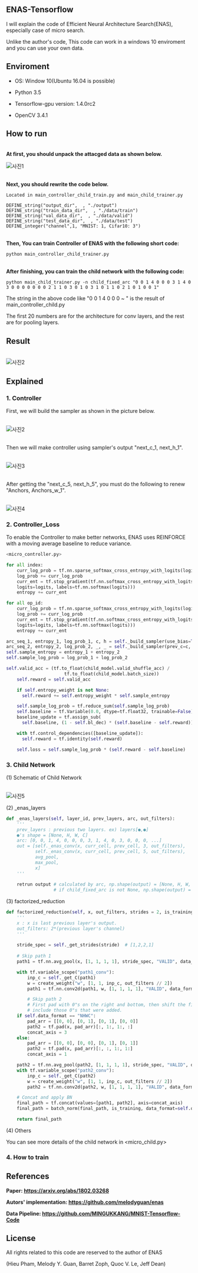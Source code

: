 ## ENAS-Tensorflow

I will explain the code of Efficient Neural Architecture Search(ENAS), especially case of micro search.

Unlike the author's code, This code can work in a windows 10 enviroment and you can use your own data.

## Enviroment
- OS: Window 10(Ubuntu 16.04 is possible)

- Python 3.5

- Tensorflow-gpu version:  1.4.0rc2 

- OpenCV 3.4.1

## How to run

**<br/>At first, you should unpack the attacged data as shown below.**

![사진1](https://github.com/MINGUKKANG/ENAS-Tensorflow/blob/master/images/unpack.PNG)

**<br/> Next, you should rewrite the code below.**

```
Located in main_controller_child_train.py and main_child_trainer.py

DEFINE_string("output_dir",  , "./output")
DEFINE_string("train_data_dir",  , "./data/train")
DEFINE_string("val_data_dir",  , "./data/valid")
DEFINE_string("test_data_dir",  , "./data/test")
DEFINE_integer("channel",1, "MNIST: 1, Cifar10: 3")
```

**<br/>Then, You can train Controller of ENAS with the following short code:**
```
python main_controller_child_trainer.py
```
**<br/>After finishing,   you can train the child network with the following code:**
```
python main_child_trainer.py -n child_fixed_arc "0 0 1 4 0 0 0 3 1 4 0 3 0 0 0 0 0 0 0 2 1 1 0 3 0 1 0 3 1 0 1 1 0 2 1 0 1 0 0 1"
```

The string in the above code like "0 0 1 4 0 0 0 ~ " is the result of main_controller_child.py

The first 20 numbers are for the architecture for conv layers, and the rest are for pooling layers.

## Result

<br/>![사진2](https://github.com/MINGUKKANG/ENAS-Tensorflow/blob/master/images/Convolution_cell.png)

## Explained

### 1. Controller

First, we will build the sampler as shown in the picture below.

<br/>![사진2](https://github.com/MINGUKKANG/ENAS-Tensorflow/blob/master/images/Controller_init.png)

<br/>Then we will make controller using sampler's output "next_c_1, next_h_1".

<br/>![사진3](https://github.com/MINGUKKANG/ENAS-Tensorflow/blob/master/images/Controller.PNG)

<br/> After getting the "next_c_5, next_h_5", you must do the following to renew "Anchors,   Anchors_w_1".

<br/>![사진4](https://github.com/MINGUKKANG/ENAS-Tensorflow/blob/master/images/Anchors_appen.PNG)

### 2. Controller_Loss

To enable the Controller to make better networks, ENAS uses REINFORCE with a moving average baseline to reduce variance.

```python
<micro_controller.py>

for all index:
    curr_log_prob = tf.nn.sparse_softmax_cross_entropy_with_logits(logits=logits, labels=index)
    log_prob += curr_log_prob
    curr_ent = tf.stop_gradient(tf.nn.softmax_cross_entropy_with_logits(
    logits=logits, labels=tf.nn.softmax(logits)))
    entropy += curr_ent

for all op_id:
    curr_log_prob = tf.nn.sparse_softmax_cross_entropy_with_logits(logits=logits, labels=op_id)
    log_prob += curr_log_prob
    curr_ent = tf.stop_gradient(tf.nn.softmax_cross_entropy_with_logits(
    logits=logits, labels=tf.nn.softmax(logits)))
    entropy += curr_ent

arc_seq_1, entropy_1, log_prob_1, c, h = self._build_sampler(use_bias=True) # for convolution cell
arc_seq_2, entropy_2, log_prob_2, _, _ = self._build_sampler(prev_c=c, prev_h=h) # for reduction cell 
self.sample_entropy = entropy_1 + entropy_2
self.sample_log_prob = log_prob_1 + log_prob_2    
```

```python
self.valid_acc = (tf.to_float(child_model.valid_shuffle_acc) /
                      tf.to_float(child_model.batch_size))
    self.reward = self.valid_acc 

    if self.entropy_weight is not None:
      self.reward += self.entropy_weight * self.sample_entropy

    self.sample_log_prob = tf.reduce_sum(self.sample_log_prob)
    self.baseline = tf.Variable(0.0, dtype=tf.float32, trainable=False)
    baseline_update = tf.assign_sub(
      self.baseline, (1 - self.bl_dec) * (self.baseline - self.reward))

    with tf.control_dependencies([baseline_update]):
      self.reward = tf.identity(self.reward)

    self.loss = self.sample_log_prob * (self.reward - self.baseline)
```

### 3. Child Network 

(1) Schematic of Child Network

<br/>![사진5](https://github.com/MINGUKKANG/ENAS-Tensorflow/blob/master/images/Child_Network_img.png)

(2) _enas_layers

```python
def _enas_layers(self, layer_id, prev_layers, arc, out_filters):
    '''
    prev_layers : previous two layers. ex) layers[●,●]
    ●'s shape = [None, H, W, C]
    arc: [0, 0, 1, 4, 0, 0, 0, 3, 1, 4, 0, 3, 0, 0, 0, ...]
    out = [self._enas_conv(x, curr_cell, prev_cell, 3, out_filters), 
           self._enas_conv(x, curr_cell, prev_cell, 5, out_filters),
           avg_pool,
           max_pool, 
           x]
    '''
    
    retrun output # calculated by arc, np.shape(output) = [None, H, W, out_filters]
                  # if child_fixed_arc is not None, np.shape(output) = [None, H, W, 4*out_filters]
```

(3) factorized_reduction

```python
def factorized_reduction(self, x, out_filters, strides = 2, is_training = True):
    '''
    x : x is last previous layer's output.
    out_filters: 2*(previous layer's channel)
    '''
    
    stride_spec = self._get_strides(stride)  # [1,2,2,1]
    
    # Skip path 1
    path1 = tf.nn.avg_pool(x, [1, 1, 1, 1], stride_spec, "VALID", data_format=self.data_format)  

    with tf.variable_scope("path1_conv"):
        inp_c = self._get_C(path1)
        w = create_weight("w", [1, 1, inp_c, out_filters // 2])  
        path1 = tf.nn.conv2d(path1, w, [1, 1, 1, 1], "VALID", data_format=self.data_format)  

        # Skip path 2
        # First pad with 0"s on the right and bottom, then shift the filter to
        # include those 0"s that were added.
    if self.data_format == "NHWC":
        pad_arr = [[0, 0], [0, 1], [0, 1], [0, 0]]
        path2 = tf.pad(x, pad_arr)[:, 1:, 1:, :]
        concat_axis = 3
    else:
        pad_arr = [[0, 0], [0, 0], [0, 1], [0, 1]]
        path2 = tf.pad(x, pad_arr)[:, :, 1:, 1:]
        concat_axis = 1

    path2 = tf.nn.avg_pool(path2, [1, 1, 1, 1], stride_spec, "VALID", data_format=self.data_format)
    with tf.variable_scope("path2_conv"):
        inp_c = self._get_C(path2)
        w = create_weight("w", [1, 1, inp_c, out_filters // 2])
        path2 = tf.nn.conv2d(path2, w, [1, 1, 1, 1], "VALID", data_format=self.data_format)

    # Concat and apply BN
    final_path = tf.concat(values=[path1, path2], axis=concat_axis)
    final_path = batch_norm(final_path, is_training, data_format=self.data_format)

    return final_path
```

(4) Others

You can see more details of the child network in <micro_child.py>

### 4. How to train

## References
**Paper: https://arxiv.org/abs/1802.03268**

**Autors' implementation: https://github.com/melodyguan/enas**

**Data Pipeline: https://github.com/MINGUKKANG/MNIST-Tensorflow-Code**

## License
All rights related to this code are reserved to the author of ENAS

(Hieu Pham, Melody Y. Guan, Barret Zoph, Quoc V. Le, Jeff Dean)
